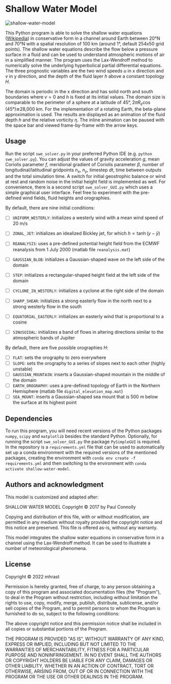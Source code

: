 # Shallow Water Model

![shallow-water-model](https://github.com/mhrast/shallow-water-model/assets/114399381/99ed0e56-aedd-4e54-858a-118464dc7428)

This Python program is able to solve the shallow water equations ([Wikipedia](https://en.wikipedia.org/wiki/Shallow_water_equations)) in conservative form in a channel around Earth between 20°N and 70°N with a spatial resolution of 100 km (around 1°, default 254x50 grid points). The shallow water equations describe the flow below a pressure surface in a fluid and can be used to understand atmospheric motions of air in a simplified manner. The program uses the Lax-Wendroff method to numerically solve the underlying hyperbolical partial differential equations. The three prognostic variables are the two wind speeds $`u`$ in x direction and $`v`$ in y direction, and the depth of the fluid layer $`h`$ above a constant topology $`H`$.

The domain is periodic in the x direction and has solid north and south boundaries where $`v=0`$ and $`h`$ is fixed at its initial values. The domain size
is comparable to the perimeter of a sphere at a latitude of 45°, $`2\pi R_e \cos(45°)\cong`$28,000 km. For the implementation of a rotating Earth,
the beta-plane approximation is used. The results are displayed as an animation of the fluid depth $`h`$ and the relative vorticity $`\eta`$. The inline
animation can be paused with the space bar and viewed frame-by-frame with the arrow keys.

## Usage

Run the script `swe_solver.py` in your preferred Python IDE (e.g. `python swe_solver.py`). You can adjust the values of gravity acceleration $`g`$,
mean Coriolis parameter $`f`$, meridional gradient of Coriolis parameter $`\beta`$, number of longitudinal/latitudinal gridpoints $`n_x`$, $`n_y`$,
timestep $`dt`$, time between outputs and the total simulation time. A switch for initial geostrophic balance or wind at rest and random noise in the
initial height field is implemented as well. For convenience, there is a second script `swe_solver_GUI.py` which uses a simple graphical user interface.
Feel free to experiment with the pre-defined wind fields, fluid heights and orographies.

By default, there are nine initial conditions:
- [ ] `UNIFORM_WESTERLY`: initializes a westerly wind with a mean wind speed of 20 m/s
- [ ] `ZONAL_JET`: initializes an idealized Bickley jet, for which $`h \propto \tanh(y-\bar{y})`$
- [ ] `REANALYSIS`: uses a pre-defined potential height field from the ECMWF reanalysis from 1 July 2000 (matlab file `reanalysis.mat`)
- [ ] `GAUSSIAN_BLOB`: initializes a Gaussian-shaped wave on the left side of the domain
- [ ] `STEP`: initializes a rectangular-shaped height field at the left side of the domain
- [ ] `CYCLONE_IN_WESTERLY`: initializes a cyclone at the right side of the domain
- [ ] `SHARP_SHEAR`: initializes a strong easterly flow in the north next to a strong westerly flow in the south
- [ ] `EQUATORIAL_EASTERLY`: initializes an easterly wind that is proportional to a cosine
- [ ] `SINUSOIDAL`: initializes a band of flows in altering directions similar to the atmospheric bands of Jupiter


By default, there are five possible orographies $`H`$:
- [ ] `FLAT`: sets the orography to zero everywhere
- [ ] `SLOPE`: sets the orography to a series of slopes next to each other (highly unstable)
- [ ] `GAUSSIAN_MOUNTAIN`: inserts a Gaussian-shaped mountain in the middle of the domain
- [ ] `EARTH_OROGRAPHY`: uses a pre-defined topology of Earth in the Northern Hemisphere (matlab file `digital_elevation_map.mat`)
- [ ] `SEA_MOUNT`: inserts a Gaussian-shaped sea mount that is 500 m below the surface at its highest point

## Dependencies

To run this program, you will need recent versions of the Python packages `numpy`, `scipy` and `matplotlib` besides the standard Python. Optionally, 
for running the script `swe_solver_GUI.py` the package `PySimpleGUI` is required. In the repository is a `requirements.yml` file that can be used to
automatically set up a conda environment with the required versions of the mentioned packages, creating the environment with `conda env create -f requirements.yml`
and then switching to the environment with `conda activate shallow-water-model`.

## Authors and acknowledgment
This model is customized and adapted after:


SHALLOW WATER MODEL
Copyright &copy; 2017 by Paul Connolly

Copying and distribution of this file, with or without modification,
are permitted in any medium without royalty provided the copyright
notice and this notice are preserved.  This file is offered as-is,
without any warranty.

This model integrates the shallow water equations in conservative form
in a channel using the Lax-Wendroff method.  It can be used to
illustrate a number of meteorological phenomena.

## License
Copyright &copy; 2022 mhrast

Permission is hereby granted, free of charge, to any person obtaining a copy of this program and associated documentation files
(the "Program"), to deal in the Program without restriction, including without limitation the rights to use, copy, modify, merge,
publish, distribute, sublicense, and/or sell copies of the Program, and to permit persons to whom the Program is furnished to do so,
subject to the following conditions:

The above copyright notice and this permission notice shall be included in all copies or substantial portions of the Program.

THE PROGRAM IS PROVIDED "AS IS", WITHOUT WARRANTY OF ANY KIND, EXPRESS OR IMPLIED, INCLUDING BUT NOT LIMITED TO THE WARRANTIES OF
MERCHANTABILITY, FITNESS FOR A PARTICULAR PURPOSE AND NONINFRINGEMENT. IN NO EVENT SHALL THE AUTHORS OR COPYRIGHT HOLDERS BE LIABLE
FOR ANY CLAIM, DAMAGES OR OTHER LIABILITY, WHETHER IN AN ACTION OF CONTRACT, TORT OR OTHERWISE, ARISING FROM, OUT OF OR IN CONNECTION
WITH THE PROGRAM OR THE USE OR OTHER DEALINGS IN THE PROGRAM.
